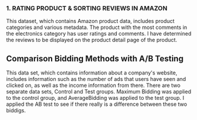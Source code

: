 
### 1. RATING PRODUCT & SORTING REVIEWS IN AMAZON ###

This dataset, which contains Amazon product data, includes product categories and various metadata. The product with the most comments in the electronics category has user ratings and comments. I have determined the reviews to be displayed on the product detail page of the product.


## Comparison Bidding Methods with A/B Testing

This data set, which contains information about a company's website, includes information such as the number of ads that users have seen and clicked on, as well as the income information from there. There are two separate data sets, Control and Test groups. Maximum Bidding was applied to the control group, and AverageBidding was applied to the test group. I applied the AB test to see if there really is a difference between these two biddigs.


